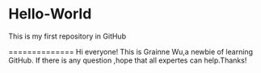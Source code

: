 # Hello-World
This is my first repository in GitHub


==============
Hi everyone!
This is Grainne Wu,a newbie of learning GitHub. If there is any question ,hope that all expertes can help.Thanks!
